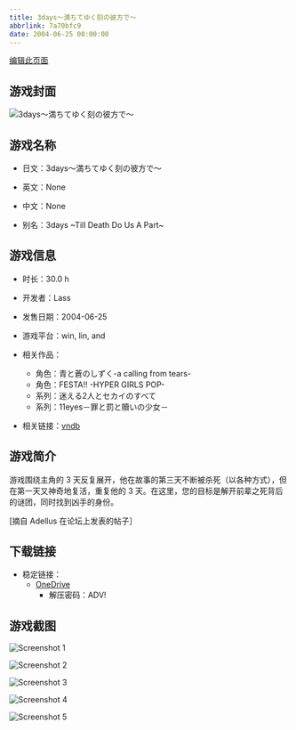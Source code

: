 ```yaml
---
title: 3days～満ちてゆく刻の彼方で～
abbrlink: 7a70bfc9
date: 2004-06-25 00:00:00
---
```

[编辑此页面](https://github.com/ACG-3/ADV3-source/blob/main/source/_posts/games/3days%EF%BD%9E%E6%BA%80%E3%81%A1%E3%81%A6%E3%82%86%E3%81%8F%E5%88%BB%E3%81%AE%E5%BD%BC%E6%96%B9%E3%81%A7%EF%BD%9E.md)

## 游戏封面

![3days～満ちてゆく刻の彼方で～](https://pan.timero.xyz/onedrive/img_lib_001/3days%EF%BD%9E%E6%BA%80%E3%81%A1%E3%81%A6%E3%82%86%E3%81%8F%E5%88%BB%E3%81%AE%E5%BD%BC%E6%96%B9%E3%81%A7%EF%BD%9E_cover.avif)


## 游戏名称

- 日文：3days～満ちてゆく刻の彼方で～
- 英文：None
- 中文：None

- 别名：3days ~Till Death Do Us A Part~


## 游戏信息

- 时长：30.0 h
- 开发者：Lass
- 发售日期：2004-06-25
- 游戏平台：win, lin, and
- 相关作品：
   - 角色：青と蒼のしずく-a calling from tears-
   - 角色：FESTA!! -HYPER GIRLS POP-
   - 系列：迷える2人とセカイのすべて
   - 系列：11eyes－罪と罰と贖いの少女－

- 相关链接：[vndb](https://vndb.org/v1085)


## 游戏简介

游戏围绕主角的 3 天反复展开，他在故事的第三天不断被杀死（以各种方式），但在第一天又神奇地复活，重复他的 3 天。在这里，您的目标是解开前辈之死背后的谜团，同时找到凶手的身份。

[摘自 Adellus 在论坛上发表的帖子］


## 下载链接

- 稳定链接：
    - [OneDrive](https://pan.timero.xyz/onedrive/adv_lib_001/3days%EF%BD%9E%E6%BA%80%E3%81%A1%E3%81%A6%E3%82%86%E3%81%8F%E5%88%BB%E3%81%AE%E5%BD%BC%E6%96%B9%E3%81%A7%EF%BD%9E)
        - 解压密码：ADV!



## 游戏截图


![Screenshot 1](https://pan.timero.xyz/onedrive/img_lib_001/3days%EF%BD%9E%E6%BA%80%E3%81%A1%E3%81%A6%E3%82%86%E3%81%8F%E5%88%BB%E3%81%AE%E5%BD%BC%E6%96%B9%E3%81%A7%EF%BD%9E_Screenshot_1.avif)

![Screenshot 2](https://pan.timero.xyz/onedrive/img_lib_001/3days%EF%BD%9E%E6%BA%80%E3%81%A1%E3%81%A6%E3%82%86%E3%81%8F%E5%88%BB%E3%81%AE%E5%BD%BC%E6%96%B9%E3%81%A7%EF%BD%9E_Screenshot_2.avif)

![Screenshot 3](https://pan.timero.xyz/onedrive/img_lib_001/3days%EF%BD%9E%E6%BA%80%E3%81%A1%E3%81%A6%E3%82%86%E3%81%8F%E5%88%BB%E3%81%AE%E5%BD%BC%E6%96%B9%E3%81%A7%EF%BD%9E_Screenshot_3.avif)

![Screenshot 4](https://pan.timero.xyz/onedrive/img_lib_001/3days%EF%BD%9E%E6%BA%80%E3%81%A1%E3%81%A6%E3%82%86%E3%81%8F%E5%88%BB%E3%81%AE%E5%BD%BC%E6%96%B9%E3%81%A7%EF%BD%9E_Screenshot_4.avif)

![Screenshot 5](https://pan.timero.xyz/onedrive/img_lib_001/3days%EF%BD%9E%E6%BA%80%E3%81%A1%E3%81%A6%E3%82%86%E3%81%8F%E5%88%BB%E3%81%AE%E5%BD%BC%E6%96%B9%E3%81%A7%EF%BD%9E_Screenshot_5.avif)

